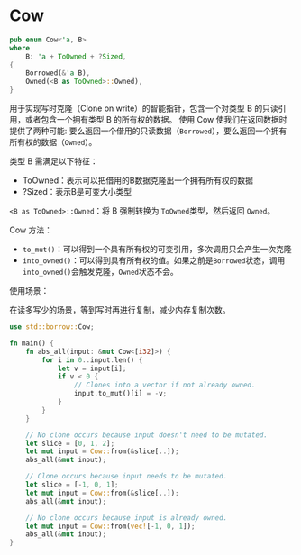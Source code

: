 # Cow

```rust
pub enum Cow<'a, B> 
where
    B: 'a + ToOwned + ?Sized, 
{
    Borrowed(&'a B),
    Owned(<B as ToOwned>::Owned),
}
```

用于实现写时克隆（Clone on write）的智能指针，包含一个对类型 B 的只读引用，或者包含一个拥有类型 B 的所有权的数据。 使用 Cow 使我们在返回数据时提供了两种可能: 要么返回一个借用的只读数据（`Borrowed`），要么返回一个拥有所有权的数据（`Owned`）。

类型 B 需满足以下特征：

- ToOwned：表示可以把借用的B数据克隆出一个拥有所有权的数据
- ?Sized：表示B是可变大小类型

`<B as ToOwned>::Owned`：将 B 强制转换为 `ToOwned`类型，然后返回 `Owned`。

Cow 方法：

- `to_mut()`：可以得到一个具有所有权的可变引用，多次调用只会产生一次克隆
- `into_owned()`：可以得到具有所有权的值。如果之前是`Borrowed`状态，调用`into_owned()`会触发克隆，`Owned`状态不会。

使用场景：

在读多写少的场景，等到写时再进行复制，减少内存复制次数。

```rust
use std::borrow::Cow;

fn main() {
    fn abs_all(input: &mut Cow<[i32]>) {
        for i in 0..input.len() {
            let v = input[i];
            if v < 0 {
                // Clones into a vector if not already owned.
                input.to_mut()[i] = -v;
            }
        }
    }

    // No clone occurs because input doesn't need to be mutated.
    let slice = [0, 1, 2];
    let mut input = Cow::from(&slice[..]);
    abs_all(&mut input);

    // Clone occurs because input needs to be mutated.
    let slice = [-1, 0, 1];
    let mut input = Cow::from(&slice[..]);
    abs_all(&mut input);

    // No clone occurs because input is already owned.
    let mut input = Cow::from(vec![-1, 0, 1]);
    abs_all(&mut input);
}
```